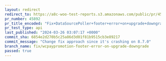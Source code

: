 ```yaml
---
layout: redirect
redirect_to: https://a8c-woo-test-reports.s3.amazonaws.com/public/pr/45892/api/index.html
pr_number: 45892
pr_title_encoded: "Fix+DataSourcePoller+footer+error+on+upgrade+downgrade"
pr_test_type: api
last_published: "2024-03-26 03:07:17 +0000"
commit_sha: 6854e2d270b5c25a86d3d01f81b9515cb3e89217
commit_message: "Change fix approach since it's crashing on 8.7.0"
branch_name: fix/wcpaypromotion-footer-error-on-upgrade-downgrade
passed: true
---
```

